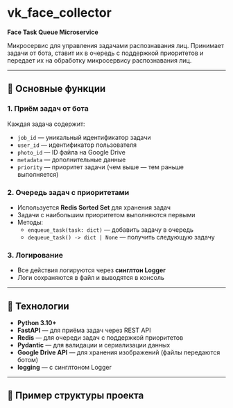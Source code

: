 # vk_face_collector
**Face Task Queue Microservice**

Микросервис для управления задачами распознавания лиц. Принимает задачи от бота, ставит их в очередь с поддержкой приоритетов и передает их на обработку микросервису распознавания лиц.

---

## 🔹 Основные функции

### 1. Приём задач от бота
Каждая задача содержит:
- `job_id` — уникальный идентификатор задачи
- `user_id` — идентификатор пользователя
- `photo_id` — ID файла на Google Drive
- `metadata` — дополнительные данные
- `priority` — приоритет задачи (чем выше — тем раньше выполняется)

### 2. Очередь задач с приоритетами
- Используется **Redis Sorted Set** для хранения задач
- Задачи с наибольшим приоритетом выполняются первыми
- Методы:
  - `enqueue_task(task: dict)` — добавить задачу в очередь
  - `dequeue_task() -> dict | None` — получить следующую задачу

### 3. Логирование
- Все действия логируются через **синглтон Logger**
- Логи сохраняются в файл и выводятся в консоль

---

## 🔹 Технологии

- **Python 3.10+**
- **FastAPI** — для приёма задач через REST API
- **Redis** — для очереди задач с поддержкой приоритетов
- **Pydantic** — для валидации и сериализации данных
- **Google Drive API** — для хранения изображений (файлы передаются ботом)
- **logging** — с синглтоном Logger

---

## 🔹 Пример структуры проекта
